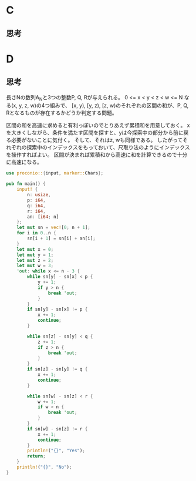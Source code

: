 # C
## 思考

# D
## 思考
長さNの数列A<sub>N</sub>と3つの整数P, Q, Rが与えられる。
0 <= x < y < z < w <= N なる(x, y, z, w)の4つ組みで、
[x, y), [y, z), [z, w)のそれぞれの区間の和が、P, Q, Rとなるものが存在するかどうか判定する問題。

区間の和を高速に求めると有利っぽいのでとりあえず累積和を用意しておく。
xを大きくしながら、条件を満たす区間を探すと、yは今探索中の部分から前に戻る必要がないことに気付く。
そして、それはz, wも同様である。
したがってそれぞれの探索中のインデックスをもっておいて、尺取り法のようにインデックスを操作すればよい。
区間が決まれば累積和から高速に和を計算できるので十分に高速になる。

```rust
use proconio::{input, marker::Chars};

pub fn main() {
    input! {
        n: usize,
        p: i64,
        q: i64,
        r: i64,
        an: [i64; n]
    };
    let mut sn = vec![0; n + 1];
    for i in 0..n {
        sn[i + 1] = sn[i] + an[i];
    }
    let mut x = 0;
    let mut y = 1;
    let mut z = 2;
    let mut w = 3;
    'out: while x <= n - 3 {
        while sn[y] - sn[x] < p {
            y += 1;
            if y > n {
                break 'out;
            }
        }
        if sn[y] - sn[x] != p {
            x += 1;
            continue;
        }

        while sn[z] - sn[y] < q {
            z += 1;
            if z > n {
                break 'out;
            }
        }
        if sn[z] - sn[y] != q {
            x += 1;
            continue;
        }

        while sn[w] - sn[z] < r {
            w += 1;
            if w > n {
                break 'out;
            }
        }
        if sn[w] - sn[z] != r {
            x += 1;
            continue;
        }
        println!("{}", "Yes");
        return;
    }
    println!("{}", "No");
}

```